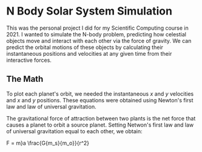 # N Body Solar System Simulation

This was the personal project I did for my Scientific Computing course in 2021. I wanted to simulate the N-body problem, predicting how celestial objects move and interact with each other via the force of gravity. We can predict the orbital motions of these objects by calculating their instantaneous positions and velocities at any given time from their interactive forces. 

## The Math 

To plot each planet's orbit, we needed the instantaneous $x$ and $y$ velocities and $x$ and $y$ positions. These equations were obtained using Newton's first law and law of universal gravitation.  

The gravitational force of attraction between two plants is the net force that causes a planet to orbit a source planet. Setting Netwon's first law and law of universal gravitation equal to each other, we obtain:

F = m}a 
\frac{G{m_s}{m_o}}{r^2}

